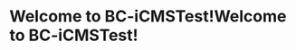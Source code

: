 # <a name="welcome-to-bc-icmstest"></a><span data-ttu-id="334c1-101">Welcome to BC-iCMSTest!</span><span class="sxs-lookup"><span data-stu-id="334c1-101">Welcome to BC-iCMSTest!</span></span>